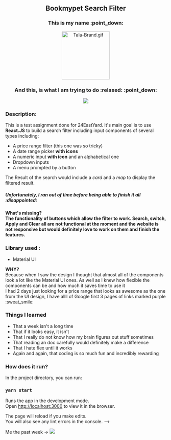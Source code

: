 <div align="center">
<h2> Bookmypet Search Filter</h2>
  <h3>This is my name :point_down:  </h3>
    <img src="https://www.imgpp.com/images/2021/04/19/Tala-Brand.gif" alt="Tala-Brand.gif" border="0" width="150px">
  <h3>And this, is what I am trying to do :relaxed: :point_down: </h3>
<img src="https://user-images.githubusercontent.com/71434985/134493028-f8b604bc-c3c0-4714-bd97-e18ab2692aad.png">

</div>

<h3> Description: </h3>
This is a test assignment done for 24EastYard. It's main goal is to use <b>React.JS</b> to build a search filter including input components of several types including:
<ul>
<li>A price range filter (this one was so tricky)</li>
<li>A date range picker <b>with icons</b></li>
<li>A numeric input <b>with icon</b> and an alphabetical one </li>
<li>Dropdown inputs</li>
<li>A menu prompted by a button</li>
</ul>
The Result of the search would include a <i>card</i> and a <i>map</i> to display the filtered result.
<h5> Unfortunately, I ran out of time before being able to finish it all :disappointed: <h5>
<h4> What's missing? <br>
<b>The functionality of buttons which allow the filter to work. Search, switch, Apply and Clear all are not functional at the moment and the website is not responsive but would definitely love to work on them and finish the features.</b>
</h4>
<h3> <b> Library used :</b> </h3>
<ul>
<li>Material UI</li>
</ul>
<b> WHY?  </b> <br>
Because when I saw the design I thought that almost all of the components look a lot like the Material UI ones. As well as I knew how flexible the components can be and how much it saves time to use it <br>
I had 2 days just looking for a price range that looks as awesome as the one from the UI design, I have allll of Google first 3 pages of links marked purple :sweat_smile:

<h3> Things I learned </h3>
<ul>
<li>That a week isn't a long time</li>
<li>That if it looks easy, it isn't</li>
<li>That I really do not know how my brain figures out stuff sometimes</li>
<li>That reading an doc carefully would definitely make a difference</li>
<li>That I hate flex until it works</li>
<li>Again and again, that coding is so much fun and incredibly rewarding</li>
</ul>

<h3> How does it run? </h3>
 In the project directory, you can run:

### `yarn start`

Runs the app in the development mode.\
Open [http://localhost:3000](http://localhost:3000) to view it in the browser.

The page will reload if you make edits.\
You will also see any lint errors in the console. -->

<div> Me the past week ->
<img src="https://media.giphy.com/media/QQQoLTqkm7v3y/giphy.gif?cid=ecf05e47k47kvelscxrp3ncdw5euztt6gomglk0j0qklgko3&rid=giphy.gif&ct=g">
</div>


